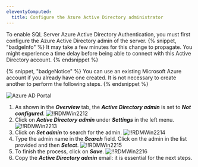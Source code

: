 ```yaml
---
eleventyComputed:
  title: Configure the Azure Active Directory administrator
---
```

To enable SQL Server Azure Active Directory Authentication, you must first configure the Azure Active Directory admin of the server.
{% snippet, "badgeInfo" %}
It may take a few minutes for this change to propagate. You might experience a time delay before being able to connect with this Active Directory account.
{% endsnippet %}

{% snippet, "badgeNotice" %}
You can use an existing Microsoft Azure account if you already have one created. It is not necessary to create another to perform the following steps.
{% endsnippet %}

![Azure AD Portal](https://cdnweb.devolutions.net/docs/docs_en_rdm_windows_clip11581.png)

1. As shown in the ***Overview*** tab, the ***Active Directory admin*** is set to ***Not configured***.
![!!RDMWin2212](https://cdnweb.devolutions.net/docs/docs_en_rdm_windows_RDMWin2212.png)
1. Click on ***Active Directory admin*** under ***Settings*** in the left menu.
![!!RDMWin2213](https://cdnweb.devolutions.net/docs/docs_en_rdm_windows_RDMWin2213.png)
1. Click on ***Set admin*** to search for the admin.
![!!RDMWin2214](https://cdnweb.devolutions.net/docs/docs_en_rdm_windows_RDMWin2214.png)
1. Type the admin name in the ***Search*** field. Click on the admin in the list provided and then ***Select***.
![!!RDMWin2215](https://cdnweb.devolutions.net/docs/docs_en_rdm_windows_RDMWin2215.png)
1. To finish the process, click on ***Save***.
![!!RDMWin2216](https://cdnweb.devolutions.net/docs/docs_en_rdm_windows_RDMWin2216.png)
1. Copy the ***Active Directory admin*** email: it is essential for the next steps.

